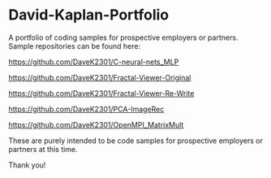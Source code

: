 # David-Kaplan-Portfolio
A portfolio of coding samples for prospective employers or partners.
Sample repositories can be found here:

https://github.com/DaveK2301/C-neural-nets_MLP

https://github.com/DaveK2301/Fractal-Viewer-Original

https://github.com/DaveK2301/Fractal-Viewer-Re-Write

https://github.com/DaveK2301/PCA-ImageRec

https://github.com/DaveK2301/OpenMPI_MatrixMult

These are purely intended to be code samples for prospective employers or partners at this time.

Thank you!
